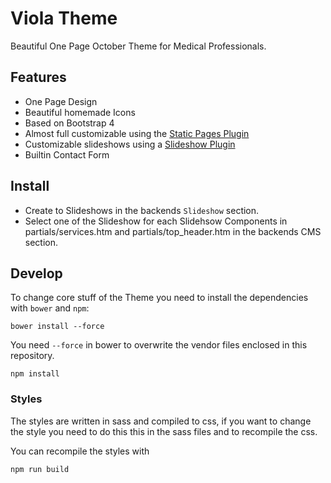 # Viola Theme
Beautiful One Page October Theme for Medical Professionals.

## Features

* One Page Design
* Beautiful homemade Icons
* Based on Bootstrap 4
* Almost full customizable using the [Static Pages Plugin](https://octobercms.com/plugin/rainlab-pages)
* Customizable slideshows using a [Slideshow Plugin](https://octobercms.com/plugin/flosch-slideshow)
* Builtin Contact Form

## Install

* Create to Slideshows in the backends `Slideshow` section.
* Select one of the Slideshow for each Slidehsow Components in partials/services.htm and partials/top_header.htm in the backends CMS section.

## Develop

To change core stuff of the Theme you need to install the dependencies with `bower` and `npm`:

```
bower install --force
```
You need ```--force``` in bower to overwrite the vendor files enclosed in this repository.


```
npm install
```

### Styles
The styles are written in sass and compiled to css, if you want to change the style you need to do this this in the sass files and to recompile the css.

You can recompile the styles with

```
npm run build
```
